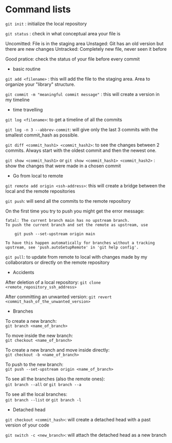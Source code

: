 # Command lists

`git init` : initialize the local repository

`git status` : check in what conceptual area your file is

Uncomitted: File is in the staging area
Unstaged: Git has an old version but there are new changes
Untracked: Completely new file, never seen it before

Good pratice: check the status of your file before every commit

- basic routine

`git add <filename>` : this will add the file to the staging area. Area to organize your "library" structure.

`git commit -m "meaningful commit message"` : this will create a version in my timeline

- time travelling

`git log <filename>`: to get a timeline of all the commits

`git log -n 3 --abbrev-commit`: will give only the last 3 commits with the smallest commit_hash as possible. 

`git diff <commit_hash1> <commit_hash2>`: to see the changes between 2 commits. Always start with the oldest commit and then the newest one.

`git show <commit_hash1>` or `git show <commit_hash1> <commit_hash2>` : show the changes that were made in a chosen commit

- Go from local to remote

`git remote add origin <ssh-address>`: this will create a bridge between the local and the remote repositories

`git push`: will send all the commits to the remote repository

On the first time you try to push you might get the error message: 

```
fatal: The current branch main has no upstream branch.
To push the current branch and set the remote as upstream, use

    git push --set-upstream origin main

To have this happen automatically for branches without a tracking
upstream, see 'push.autoSetupRemote' in 'git help config'.
```
`git pull`: to update from remote to local with changes made by my collaborators or directly on the remote repository

- Accidents

After deletion of a local repository:
`git clone <remote_repository_ssh_address>`

After committing an unwanted version:
`git revert <commit_hash_of_the_unwanted_version>`

- Branches

To create a new branch: \
`git branch <name_of_branch>`

To move inside the new branch: \
`git checkout <name_of_branch>`

To create a new branch and move inside directly:\
`git checkout -b <name_of_branch>`

To push to the new branch: \
`git push --set-upstream origin <name_of_branch>`

To see all the branches (also the remote ones):\
`git branch --all` or `git branch --a`

To see all the local branches:\
`git branch --list` or `git branch -l`

- Detached head

`git checkout <commit_hash>`: will create a detached head with a past version of your code

`git switch -c <new_branch>`: will attach the detached head as a new branch